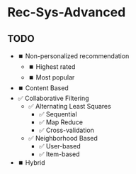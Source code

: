 # Rec-Sys-Advanced

## TODO
- ⏹️ Non-personalized recommendation
  - ⏹️ Highest rated
  - ⏹️ Most popular
- ⏹️ Content Based
- ✅ Collaborative Filtering
  - ✅ Alternating Least Squares
    - ✅ Sequential
    - ✅ Map Reduce
    - ✅ Cross-validation
  - ✅ Neighborhood Based
    - ✅ User-based
    - ✅ Item-based
- ⏹️ Hybrid